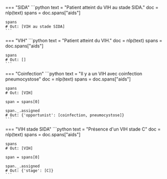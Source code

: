 === "SIDA"
    ```python
    text = "Patient atteint du VIH au stade SIDA."
    doc = nlp(text)
    spans = doc.spans["aids"]

    spans
    # Out: [VIH au stade SIDA]
    ```



=== "VIH"
    ```python
    text = "Patient atteint du VIH."
    doc = nlp(text)
    spans = doc.spans["aids"]

    spans
    # Out: []
    ```



=== "Coinfection"
    ```python
    text = "Il y a un VIH avec coinfection pneumocystose"
    doc = nlp(text)
    spans = doc.spans["aids"]

    spans
    # Out: [VIH]

    span = spans[0]

    span._.assigned
    # Out: {'opportunist': [coinfection, pneumocystose]}
    ```



=== "VIH stade SIDA"
    ```python
    text = "Présence d'un VIH stade C"
    doc = nlp(text)
    spans = doc.spans["aids"]

    spans
    # Out: [VIH]

    span = spans[0]

    span._.assigned
    # Out: {'stage': [C]}
    ```
